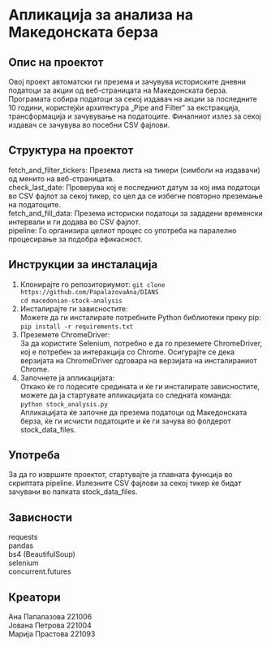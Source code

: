 # Апликација за анализа на Македонската берза


## Опис на проектот   
Овој проект автоматски ги презема и зачувува историските дневни податоци за акции од веб-страницата на Македонската берза. Програмата собира податоци за секој издавач на акции за последните 10 години, користејќи архитектура „Pipe and Filter“ за екстракција, трансформација и зачувување на податоците. Финалниот излез за секој издавач се зачувува во посебни CSV фајлови.

## Структура на проектот  
fetch_and_filter_tickers: Презема листа на тикери (симболи на издавачи) од менито на веб-страницата.  
check_last_date: Проверува кој е последниот датум за кој има податоци во CSV фајлот за секој тикер, со цел да се избегне повторно преземање на податоците.  
fetch_and_fill_data: Презема историски податоци за зададени временски интервали и ги додава во CSV фајлот.  
pipeline: Го организира целиот процес со употреба на паралелно процесирање за подобра ефикасност.  

## Инструкции за инсталација  
1. Клонирајте го репозиториумот:
```git clone https://github.com/PapalazovaAna/DIANS ```  
```cd macedonian-stock-analysis ```  
3. Инсталирајте ги зависностите:  
Можете да ги инсталирате потребните Python библиотеки преку pip:  
```pip install -r requirements.txt```  
5. Преземете ChromeDriver:  
За да користите Selenium, потребно е да го преземете ChromeDriver, кој е потребен за интеракција со Chrome. Осигурајте се дека верзијата на ChromeDriver одговара на верзијата на инсталираниот Chrome.  
7. Започнете ја апликацијата:  
Откако ќе го подесите средината и ќе ги инсталирате зависностите, можете да ја стартувате апликацијата со следнaта команда:  
```python stock_analysis.py```  
Апликацијата ќе започне да презема податоци од Македонската берза, ќе ги исчисти податоците и ќе ги зачува во фолдерот stock_data_files.  

## Употреба  
За да го извршите проектот, стартувајте ја главната функција во скриптата pipeline. Излезните CSV фајлови за секој тикер ќе бидат зачувани во папката stock_data_files.  

## Зависности  
requests  
pandas  
bs4 (BeautifulSoup)  
selenium  
concurrent.futures  

## Креатори  
Ана Папалазова 221006  
Јована Петрова 221004  
Марија Прастова 221093
